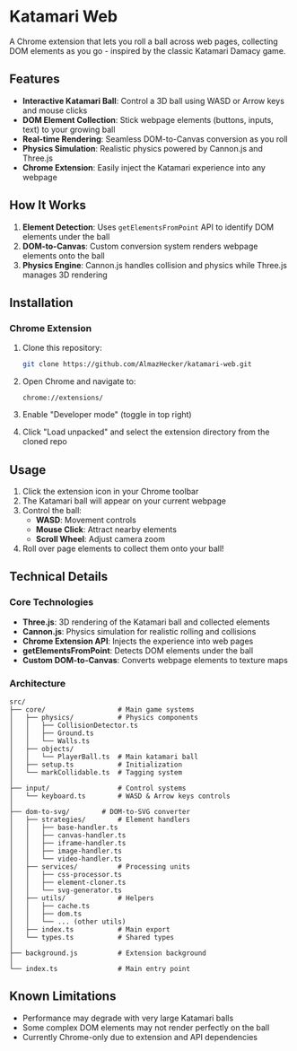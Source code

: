 # Katamari Web

A Chrome extension that lets you roll a ball across web pages, collecting DOM elements as you go - inspired by the classic Katamari Damacy game.

## Features

- **Interactive Katamari Ball**: Control a 3D ball using WASD or Arrow keys and mouse clicks
- **DOM Element Collection**: Stick webpage elements (buttons, inputs, text) to your growing ball
- **Real-time Rendering**: Seamless DOM-to-Canvas conversion as you roll
- **Physics Simulation**: Realistic physics powered by Cannon.js and Three.js
- **Chrome Extension**: Easily inject the Katamari experience into any webpage

## How It Works

1. **Element Detection**: Uses `getElementsFromPoint` API to identify DOM elements under the ball
2. **DOM-to-Canvas**: Custom conversion system renders webpage elements onto the ball
3. **Physics Engine**: Cannon.js handles collision and physics while Three.js manages 3D rendering

## Installation

### Chrome Extension

1. Clone this repository:
   ```bash
   git clone https://github.com/AlmazHecker/katamari-web.git
   ```

2. Open Chrome and navigate to:
   ```
   chrome://extensions/
   ```

3. Enable "Developer mode" (toggle in top right)

4. Click "Load unpacked" and select the extension directory from the cloned repo

## Usage

1. Click the extension icon in your Chrome toolbar
2. The Katamari ball will appear on your current webpage
3. Control the ball:
    - **WASD**: Movement controls
    - **Mouse Click**: Attract nearby elements
    - **Scroll Wheel**: Adjust camera zoom
4. Roll over page elements to collect them onto your ball!

## Technical Details

### Core Technologies

- **Three.js**: 3D rendering of the Katamari ball and collected elements
- **Cannon.js**: Physics simulation for realistic rolling and collisions
- **Chrome Extension API**: Injects the experience into web pages
- **getElementsFromPoint**: Detects DOM elements under the ball
- **Custom DOM-to-Canvas**: Converts webpage elements to texture maps

### Architecture

```
src/
├── core/                  # Main game systems
│   ├── physics/           # Physics components
│   │   ├── CollisionDetector.ts
│   │   ├── Ground.ts
│   │   └── Walls.ts
│   ├── objects/
│   │   └── PlayerBall.ts  # Main katamari ball
│   ├── setup.ts           # Initialization
│   └── markCollidable.ts  # Tagging system
│
├── input/                 # Control systems
│   └── keyboard.ts        # WASD & Arrow keys controls
│
├── dom-to-svg/        # DOM-to-SVG converter
│   ├── strategies/        # Element handlers
│   │   ├── base-handler.ts
│   │   ├── canvas-handler.ts
│   │   ├── iframe-handler.ts
│   │   ├── image-handler.ts
│   │   └── video-handler.ts
│   ├── services/          # Processing units
│   │   ├── css-processor.ts
│   │   ├── element-cloner.ts
│   │   └── svg-generator.ts
│   ├── utils/             # Helpers
│   │   ├── cache.ts
│   │   ├── dom.ts
│   │   └── ... (other utils)
│   ├── index.ts           # Main export
│   └── types.ts           # Shared types
│
├── background.js          # Extension background
│
└── index.ts               # Main entry point
```

## Known Limitations

- Performance may degrade with very large Katamari balls
- Some complex DOM elements may not render perfectly on the ball
- Currently Chrome-only due to extension and API dependencies
